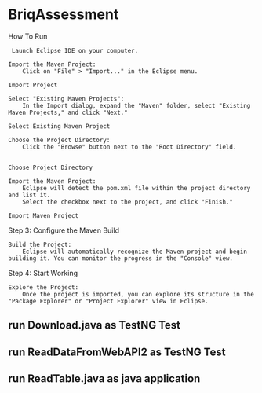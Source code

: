 # BriqAssessment

How To Run

  
     Launch Eclipse IDE on your computer.

    Import the Maven Project:
        Click on "File" > "Import..." in the Eclipse menu.

    Import Project

    Select "Existing Maven Projects":
        In the Import dialog, expand the "Maven" folder, select "Existing Maven Projects," and click "Next."

    Select Existing Maven Project

    Choose the Project Directory:
        Click the "Browse" button next to the "Root Directory" field.
      

    Choose Project Directory

    Import the Maven Project:
        Eclipse will detect the pom.xml file within the project directory and list it.
        Select the checkbox next to the project, and click "Finish."

    Import Maven Project

Step 3: Configure the Maven Build

    Build the Project:
        Eclipse will automatically recognize the Maven project and begin building it. You can monitor the progress in the "Console" view.

Step 4: Start Working

    Explore the Project:
        Once the project is imported, you can explore its structure in the "Package Explorer" or "Project Explorer" view in Eclipse.

## run Download.java  as TestNG Test
## run ReadDataFromWebAPI2 as TestNG Test
## run ReadTable.java as java application

